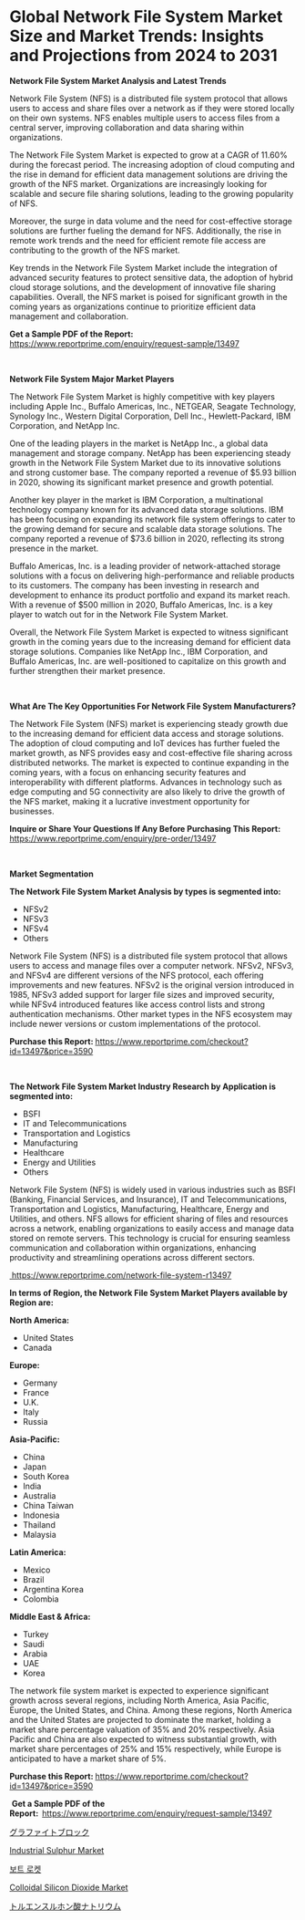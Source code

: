 <p><h1>Global Network File System Market Size and Market Trends: Insights and Projections from 2024 to 2031</h1></p><p><strong>Network File System Market Analysis and Latest Trends</strong></p>
<p><p>Network File System (NFS) is a distributed file system protocol that allows users to access and share files over a network as if they were stored locally on their own systems. NFS enables multiple users to access files from a central server, improving collaboration and data sharing within organizations.</p><p>The Network File System Market is expected to grow at a CAGR of 11.60% during the forecast period. The increasing adoption of cloud computing and the rise in demand for efficient data management solutions are driving the growth of the NFS market. Organizations are increasingly looking for scalable and secure file sharing solutions, leading to the growing popularity of NFS.</p><p>Moreover, the surge in data volume and the need for cost-effective storage solutions are further fueling the demand for NFS. Additionally, the rise in remote work trends and the need for efficient remote file access are contributing to the growth of the NFS market.</p><p>Key trends in the Network File System Market include the integration of advanced security features to protect sensitive data, the adoption of hybrid cloud storage solutions, and the development of innovative file sharing capabilities. Overall, the NFS market is poised for significant growth in the coming years as organizations continue to prioritize efficient data management and collaboration.</p></p>
<p><strong>Get a Sample PDF of the Report:&nbsp;</strong> <a href="https://www.reportprime.com/enquiry/request-sample/13497">https://www.reportprime.com/enquiry/request-sample/13497</a></p>
<p>&nbsp;</p>
<p><strong>Network File System Major Market Players</strong></p>
<p><p>The Network File System Market is highly competitive with key players including Apple Inc., Buffalo Americas, Inc., NETGEAR, Seagate Technology, Synology Inc., Western Digital Corporation, Dell Inc., Hewlett-Packard, IBM Corporation, and NetApp Inc.</p><p>One of the leading players in the market is NetApp Inc., a global data management and storage company. NetApp has been experiencing steady growth in the Network File System Market due to its innovative solutions and strong customer base. The company reported a revenue of $5.93 billion in 2020, showing its significant market presence and growth potential.</p><p>Another key player in the market is IBM Corporation, a multinational technology company known for its advanced data storage solutions. IBM has been focusing on expanding its network file system offerings to cater to the growing demand for secure and scalable data storage solutions. The company reported a revenue of $73.6 billion in 2020, reflecting its strong presence in the market.</p><p>Buffalo Americas, Inc. is a leading provider of network-attached storage solutions with a focus on delivering high-performance and reliable products to its customers. The company has been investing in research and development to enhance its product portfolio and expand its market reach. With a revenue of $500 million in 2020, Buffalo Americas, Inc. is a key player to watch out for in the Network File System Market.</p><p>Overall, the Network File System Market is expected to witness significant growth in the coming years due to the increasing demand for efficient data storage solutions. Companies like NetApp Inc., IBM Corporation, and Buffalo Americas, Inc. are well-positioned to capitalize on this growth and further strengthen their market presence.</p></p>
<p>&nbsp;</p>
<p><strong>What Are The Key Opportunities For Network File System Manufacturers?</strong></p>
<p><p>The Network File System (NFS) market is experiencing steady growth due to the increasing demand for efficient data access and storage solutions. The adoption of cloud computing and IoT devices has further fueled the market growth, as NFS provides easy and cost-effective file sharing across distributed networks. The market is expected to continue expanding in the coming years, with a focus on enhancing security features and interoperability with different platforms. Advances in technology such as edge computing and 5G connectivity are also likely to drive the growth of the NFS market, making it a lucrative investment opportunity for businesses.</p></p>
<p><strong>Inquire or Share Your Questions If Any Before Purchasing This Report:</strong> <a href="https://www.reportprime.com/enquiry/pre-order/13497">https://www.reportprime.com/enquiry/pre-order/13497</a></p>
<p>&nbsp;</p>
<p><strong>Market Segmentation</strong></p>
<p><strong>The Network File System Market Analysis by types is segmented into:</strong></p>
<p><ul><li>NFSv2</li><li>NFSv3</li><li>NFSv4</li><li>Others</li></ul></p>
<p><p>Network File System (NFS) is a distributed file system protocol that allows users to access and manage files over a computer network. NFSv2, NFSv3, and NFSv4 are different versions of the NFS protocol, each offering improvements and new features. NFSv2 is the original version introduced in 1985, NFSv3 added support for larger file sizes and improved security, while NFSv4 introduced features like access control lists and strong authentication mechanisms. Other market types in the NFS ecosystem may include newer versions or custom implementations of the protocol.</p></p>
<p><strong>Purchase this Report:&nbsp;</strong><a href="https://www.reportprime.com/checkout?id=13497&price=3590">https://www.reportprime.com/checkout?id=13497&price=3590</a></p>
<p>&nbsp;</p>
<p><strong>The Network File System Market Industry Research by Application is segmented into:</strong></p>
<p><ul><li>BSFI</li><li>IT and Telecommunications</li><li>Transportation and Logistics</li><li>Manufacturing</li><li>Healthcare</li><li>Energy and Utilities</li><li>Others</li></ul></p>
<p><p>Network File System (NFS) is widely used in various industries such as BSFI (Banking, Financial Services, and Insurance), IT and Telecommunications, Transportation and Logistics, Manufacturing, Healthcare, Energy and Utilities, and others. NFS allows for efficient sharing of files and resources across a network, enabling organizations to easily access and manage data stored on remote servers. This technology is crucial for ensuring seamless communication and collaboration within organizations, enhancing productivity and streamlining operations across different sectors.</p></p>
<p><a href="https://www.reportprime.com/network-file-system-r13497">&nbsp;https://www.reportprime.com/network-file-system-r13497</a></p>
<p><strong>In terms of Region, the Network File System Market Players available by Region are:</strong></p>
<p>
    <p> <strong> North America: </strong>
        <ul>
            <li>United States</li>
            <li>Canada</li>
        </ul>
        </p> 
    <p> <strong> Europe: </strong>
        <ul>
            <li>Germany</li>
            <li>France</li>
            <li>U.K.</li>
            <li>Italy</li>
            <li>Russia</li>
        </ul>
        </p> 
    <p> <strong> Asia-Pacific: </strong>
        <ul>
            <li>China</li>
            <li>Japan</li>
            <li>South Korea</li>
            <li>India</li>
            <li>Australia</li>
            <li>China Taiwan</li>
            <li>Indonesia</li>
            <li>Thailand</li>
            <li>Malaysia</li>
        </ul>
        </p> 
    <p> <strong> Latin America: </strong>
        <ul>
            <li>Mexico</li>
            <li>Brazil</li>
            <li>Argentina Korea</li>
            <li>Colombia</li>
        </ul>
        </p> 
    <p> <strong> Middle East & Africa: </strong>
        <ul>
            <li>Turkey</li>
            <li>Saudi</li>
            <li>Arabia</li>
            <li>UAE</li>
            <li>Korea</li>
        </ul>
    </p>
    </p>
<p><p>The network file system market is expected to experience significant growth across several regions, including North America, Asia Pacific, Europe, the United States, and China. Among these regions, North America and the United States are projected to dominate the market, holding a market share percentage valuation of 35% and 20% respectively. Asia Pacific and China are also expected to witness substantial growth, with market share percentages of 25% and 15% respectively, while Europe is anticipated to have a market share of 5%.</p></p>
<p><strong>Purchase this Report: </strong><a href="https://www.reportprime.com/checkout?id=13497&price=3590">https://www.reportprime.com/checkout?id=13497&price=3590</a></p>
<p>&nbsp;<strong>Get a Sample PDF of the Report:&nbsp;&nbsp;</strong><a href="https://www.reportprime.com/enquiry/request-sample/13497">https://www.reportprime.com/enquiry/request-sample/13497</a></p>
<p><strong></strong></p>
<p><p><a href="https://github.com/EmoryYundt1935/Market-Research-Report-List-1/blob/main/637701124536.md">グラファイトブロック</a></p><p><a href="https://issuu.com/reportprime-2/docs/industrial-sulphur-market-size-2030.pptx">Industrial Sulphur Market</a></p><p><a href="https://github.com/CliftonFisher9067/Market-Research-Report-List-1/blob/main/889477522562.md">보트 로켓</a></p><p><a href="https://issuu.com/reportprime-2/docs/colloidal-silicon-dioxide-market-size-2030.pptx">Colloidal Silicon Dioxide Market</a></p><p><a href="https://github.com/mcbeesbxa270/Market-Research-Report-List-1/blob/main/974487324534.md">トルエンスルホン酸ナトリウム</a></p></p>